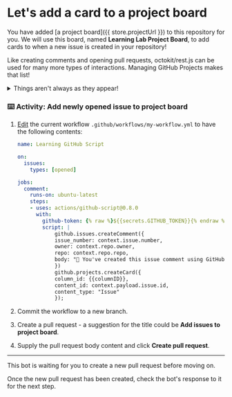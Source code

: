 # Let's add a card to a project board

You have added [a project board]({{ store.projectUrl }}) to this repository for you. We will use this board, named **Learning Lab Project Board**, to add cards to when a new issue is created in your repository!

Like creating comments and opening pull requests, octokit/rest.js can be used for many more types of interactions. Managing GitHub Projects makes that list!

<details><summary>Things aren't always as they appear!</summary>
<br>
Although this is not a course on octokit/rest.js, it is important to tell you a little secret right here before moving on. For you to be able to use the `projects.createCard()` method there were some pieces of information we needed beforehand. Things like the `column_id` so we know which column to add the card to and even a `project_id` so we know which board that column belongs to.


We've gone ahead and done this on our end of things so that we could give you the final piece to the puzzle and demonstrate how to use GitHub Script. So if you try to recreate this on your own, without the help of Learning Lab you will need to get that information and parse it in a way that works well for your use case!

</details>

### :keyboard: Activity: Add newly opened issue to project board

1. [Edit]({{quicklink}}) the current workflow `.github/workflows/my-workflow.yml` to have the following contents:

   ```yaml
   name: Learning GitHub Script

   on:
     issues:
       types: [opened]

   jobs:
     comment:
       runs-on: ubuntu-latest
       steps:
       - uses: actions/github-script@0.8.0
         with:
           github-token: {% raw %}${{secrets.GITHUB_TOKEN}}{% endraw %}
           script: |
               github.issues.createComment({
               issue_number: context.issue.number,
               owner: context.repo.owner,
               repo: context.repo.repo,
               body: "🎉 You've created this issue comment using GitHub Script!!!"
               })
               github.projects.createCard({
               column_id: {{columnID}},
               content_id: context.payload.issue.id,
               content_type: "Issue"
               });
   ```

2. Commit the workflow to a new branch.
3. Create a pull request - a suggestion for the title could be **Add issues to project board**.
4. Supply the pull request body content and click **Create pull request**.

---

This bot is waiting for you to create a new pull request before moving on.

Once the new pull request has been created, check the bot's response to it for the next step.
